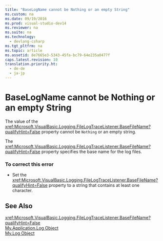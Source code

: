 ```yaml
---
title: "BaseLogName cannot be Nothing or an empty String"
ms.custom: na
ms.date: 09/19/2016
ms.prod: visual-studio-dev14
ms.reviewer: na
ms.suite: na
ms.technology: 
  - devlang-csharp
ms.tgt_pltfrm: na
ms.topic: article
ms.assetid: 8e7665e3-5343-45fa-bc79-64e235a0477f
caps.latest.revision: 10
translation.priority.ht: 
  - de-de
  - ja-jp
---
```

# BaseLogName cannot be Nothing or an empty String
The value of the <xref:Microsoft.VisualBasic.Logging.FileLogTraceListener.BaseFileName?qualifyHint=False> property cannot be `Nothing` or an empty string.  
  
 The <xref:Microsoft.VisualBasic.Logging.FileLogTraceListener.BaseFileName?qualifyHint=False> property specifies the base name for the log files.  
  
### To correct this error  
  
-   Set the <xref:Microsoft.VisualBasic.Logging.FileLogTraceListener.BaseFileName?qualifyHint=False> property to a string that contains at least one character.  
  
## See Also  
 <xref:Microsoft.VisualBasic.Logging.FileLogTraceListener.BaseFileName?qualifyHint=False>   
 [My.Application.Log Object](../Topic/My.Application.Log%20Object.md)   
 [My.Log Object](../Topic/My.Log%20Object.md)